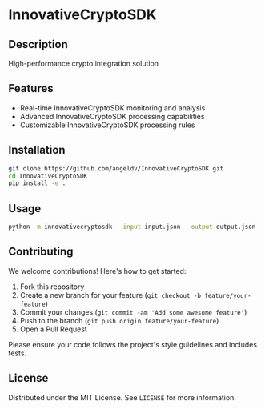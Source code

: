 # InnovativeCryptoSDK

## Description

High-performance crypto integration solution

## Features

- Real-time InnovativeCryptoSDK monitoring and analysis
- Advanced InnovativeCryptoSDK processing capabilities
- Customizable InnovativeCryptoSDK processing rules
## Installation

```bash
git clone https://github.com/angeldv/InnovativeCryptoSDK.git
cd InnovativeCryptoSDK
pip install -e .
```

## Usage

```bash
python -m innovativecryptosdk --input input.json --output output.json
```

## Contributing

We welcome contributions! Here's how to get started:

1. Fork this repository
2. Create a new branch for your feature (`git checkout -b feature/your-feature`)
3. Commit your changes (`git commit -am 'Add some awesome feature'`)
4. Push to the branch (`git push origin feature/your-feature`)
5. Open a Pull Request

Please ensure your code follows the project's style guidelines and includes tests.

## License

Distributed under the MIT License. See `LICENSE` for more information.
